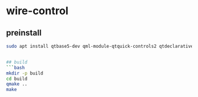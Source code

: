 # wire-control
## preinstall
```bash
sudo apt install qtbase5-dev qml-module-qtquick-controls2 qtdeclarative5-dev qml-module-qtquick-layouts qml-module-qtquick-extras qml-module-qtquick-controls qml-module-qtmultimedia


## build
```bash
mkdir -p build
cd build
qmake ..
make